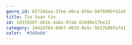 ```yaml
---
genre_id: 657166aa-3fee-40ca-876e-84f696bf42a5
title: Tie Guan Yin
id: 1d3f656f-db1b-4a6a-97ab-81940e17be12
category: 3442d784-04b7-4019-8e5c-5b37b00fe7d1
color: '#3d9abb'
---
```

